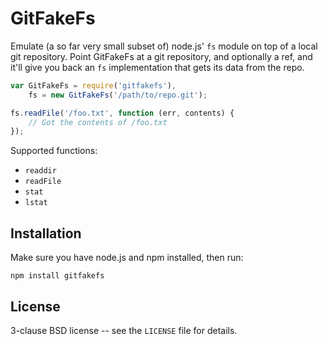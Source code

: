 GitFakeFs
=========

Emulate (a so far very small subset of) node.js' `fs` module on top of
a local git repository. Point GitFakeFs at a git repository, and optionally
a ref, and it'll give you back an `fs` implementation that gets its
data from the repo.

```javascript
var GitFakeFs = require('gitfakefs'),
    fs = new GitFakeFs('/path/to/repo.git');

fs.readFile('/foo.txt', function (err, contents) {
    // Got the contents of /foo.txt
});
```

Supported functions:

 * `readdir`
 * `readFile`
 * `stat`
 * `lstat`

Installation
------------

Make sure you have node.js and npm installed, then run:

    npm install gitfakefs

License
-------

3-clause BSD license -- see the `LICENSE` file for details.
